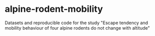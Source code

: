 # alpine-rodent-mobility
Datasets and reproducible code for the study "Escape tendency and mobility behaviour of four alpine rodents do not change with altitude"

